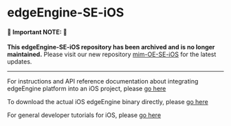 # edgeEngine-SE-iOS

#### 🚨 **Important NOTE:** 🚨
**This edgeEngine-SE-iOS repository has been archived and is no longer maintained.**
Please visit our new repository [mim-OE-SE-iOS](https://github.com/mim-OE/mim-OE-SE-IOS) for the latest updates.

-----

For instructions and API reference documentation about integrating edgeEngine platform into an iOS project, please [go here](https://mimikgit.github.io/cocoapod-EdgeCore/documentation/edgecore)

To download the actual iOS edgeEngine binary directly, please [go here](https://github.com/mimikgit/cocoapod-EdgeEngineTrial/tree/main/edge.framework)

For general developer tutorials for iOS, please [go here](https://devdocs.mimik.com/tutorials/11-index)
